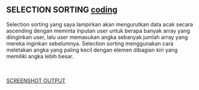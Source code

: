 ## SELECTION SORTING <a href="">coding</a><br>
<p> Selection sorting yang saya lampirkan akan mengurutkan data acak secara ascending dengan meminta inputan user untuk berapa banyak array yang diinginkan user, lalu user memasukan angka sebanyak jumlah array yang mereka inginkan sebelumnya. Selection sorting menggunakan cara meletakan angka yang paling kecil dengan elemen dibagian kiri yang memiliki angka lebih besar. </p><br><br>
<a href="Sorting/Selection Sorting/Screenshot (25).png"> SCREENSHOT OUTPUT</a>
